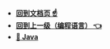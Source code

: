 
* [**回到文档页 ☝**](/README.md)
* [**回到上一级（编程语言） 👈**]()
* [**🎈 Java**](/编程语言/Java/README.md "Stream-编程语言-Java-概述")
